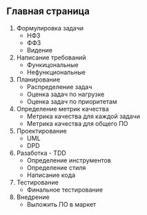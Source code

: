## Главная страница
1. Формулировка задачи
   * НФЗ
   * ФФЗ
   * Видение
2. Написание требований
   * Функицональные
   * Нефункциональные
3. Планирование
   * Распределение задач
   * Оценка задач по нагрузке
   * Оценка задач по приоритетам
4. Определение метрик качества
   * Метрика качества для каждой задачи
   * Метрика качества для общего ПО
5. Проектирование
    * UML
    * DPD
6. Разаботка - TDD
    * Определение инструментов
    * Определение стиля
    * Написание кода
7. Тестирование
    * Финальное тестирование
8. Внедрение
    * Выложить ПО в маркет
